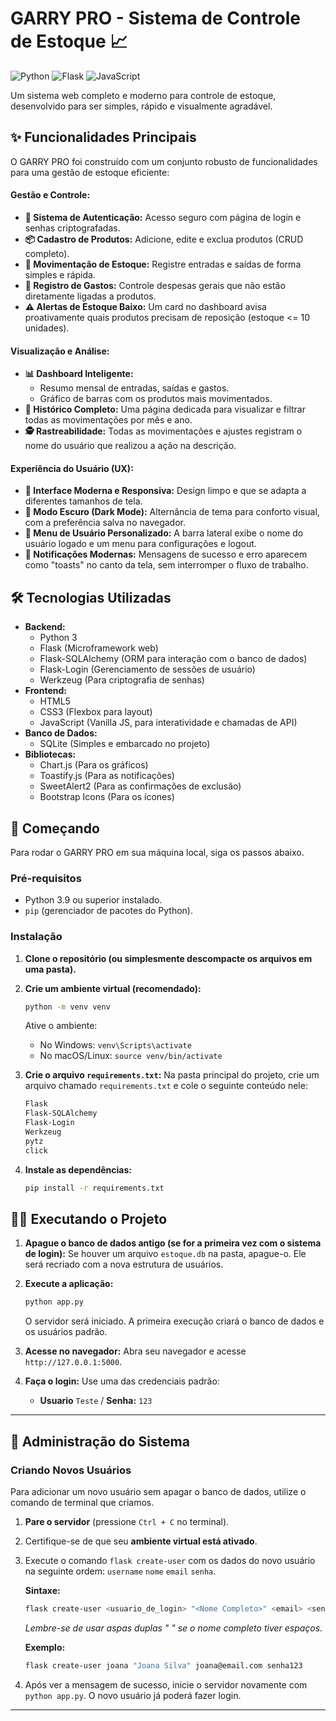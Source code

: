 # GARRY PRO - Sistema de Controle de Estoque 📈

![Python](https://img.shields.io/badge/Python-3.9%2B-blue?style=for-the-badge&logo=python)
![Flask](https://img.shields.io/badge/Flask-2.0%2B-black?style=for-the-badge&logo=flask)
![JavaScript](https://img.shields.io/badge/JavaScript-ES6%2B-yellow?style=for-the-badge&logo=javascript)

Um sistema web completo e moderno para controle de estoque, desenvolvido para ser simples, rápido e visualmente agradável.

## ✨ Funcionalidades Principais

O GARRY PRO foi construído com um conjunto robusto de funcionalidades para uma gestão de estoque eficiente:

#### **Gestão e Controle:**
* **🔐 Sistema de Autenticação:** Acesso seguro com página de login e senhas criptografadas.
* **📦 Cadastro de Produtos:** Adicione, edite e exclua produtos (CRUD completo).
* **🔄 Movimentação de Estoque:** Registre entradas e saídas de forma simples e rápida.
* **💸 Registro de Gastos:** Controle despesas gerais que não estão diretamente ligadas a produtos.
* **⚠️ Alertas de Estoque Baixo:** Um card no dashboard avisa proativamente quais produtos precisam de reposição (estoque <= 10 unidades).

#### **Visualização e Análise:**
* **📊 Dashboard Inteligente:**
    * Resumo mensal de entradas, saídas e gastos.
    * Gráfico de barras com os produtos mais movimentados.
* **📜 Histórico Completo:** Uma página dedicada para visualizar e filtrar todas as movimentações por mês e ano.
* **🕵️ Rastreabilidade:** Todas as movimentações e ajustes registram o nome do usuário que realizou a ação na descrição.

#### **Experiência do Usuário (UX):**
* **🎨 Interface Moderna e Responsiva:** Design limpo e que se adapta a diferentes tamanhos de tela.
* **🌙 Modo Escuro (Dark Mode):** Alternância de tema para conforto visual, com a preferência salva no navegador.
* **👤 Menu de Usuário Personalizado:** A barra lateral exibe o nome do usuário logado e um menu para configurações e logout.
* **🔔 Notificações Modernas:** Mensagens de sucesso e erro aparecem como "toasts" no canto da tela, sem interromper o fluxo de trabalho.

## 🛠️ Tecnologias Utilizadas

* **Backend:**
    * Python 3
    * Flask (Microframework web)
    * Flask-SQLAlchemy (ORM para interação com o banco de dados)
    * Flask-Login (Gerenciamento de sessões de usuário)
    * Werkzeug (Para criptografia de senhas)
* **Frontend:**
    * HTML5
    * CSS3 (Flexbox para layout)
    * JavaScript (Vanilla JS, para interatividade e chamadas de API)
* **Banco de Dados:**
    * SQLite (Simples e embarcado no projeto)
* **Bibliotecas:**
    * Chart.js (Para os gráficos)
    * Toastify.js (Para as notificações)
    * SweetAlert2 (Para as confirmações de exclusão)
    * Bootstrap Icons (Para os ícones)

## 🚀 Começando

Para rodar o GARRY PRO em sua máquina local, siga os passos abaixo.

### Pré-requisitos

* Python 3.9 ou superior instalado.
* `pip` (gerenciador de pacotes do Python).

### Instalação

1.  **Clone o repositório (ou simplesmente descompacte os arquivos em uma pasta).**

2.  **Crie um ambiente virtual (recomendado):**
    ```bash
    python -m venv venv
    ```
    Ative o ambiente:
    * No Windows: `venv\Scripts\activate`
    * No macOS/Linux: `source venv/bin/activate`

3.  **Crie o arquivo `requirements.txt`:**
    Na pasta principal do projeto, crie um arquivo chamado `requirements.txt` e cole o seguinte conteúdo nele:
    ```txt
    Flask
    Flask-SQLAlchemy
    Flask-Login
    Werkzeug
    pytz
    click
    ```

4.  **Instale as dependências:**
    ```bash
    pip install -r requirements.txt
    ```

## 🏃‍♂️ Executando o Projeto

1.  **Apague o banco de dados antigo (se for a primeira vez com o sistema de login):**
    Se houver um arquivo `estoque.db` na pasta, apague-o. Ele será recriado com a nova estrutura de usuários.

2.  **Execute a aplicação:**
    ```bash
    python app.py
    ```
    O servidor será iniciado. A primeira execução criará o banco de dados e os usuários padrão.

3.  **Acesse no navegador:**
    Abra seu navegador e acesse `http://127.0.0.1:5000`.

4.  **Faça o login:**
    Use uma das credenciais padrão:
    * **Usuario** `Teste` / **Senha:** `123`

---

## 🔧 Administração do Sistema

### Criando Novos Usuários

Para adicionar um novo usuário sem apagar o banco de dados, utilize o comando de terminal que criamos.

1.  **Pare o servidor** (pressione `Ctrl + C` no terminal).
2.  Certifique-se de que seu **ambiente virtual está ativado**.
3.  Execute o comando `flask create-user` com os dados do novo usuário na seguinte ordem: `username` `nome` `email` `senha`.

    **Sintaxe:**
    ```bash
    flask create-user <usuario_de_login> "<Nome Completo>" <email> <senha>
    ```
    *Lembre-se de usar aspas duplas " " se o nome completo tiver espaços.*

    **Exemplo:**
    ```bash
    flask create-user joana "Joana Silva" joana@email.com senha123
    ```

4.  Após ver a mensagem de sucesso, inicie o servidor novamente com `python app.py`. O novo usuário já poderá fazer login.

---
